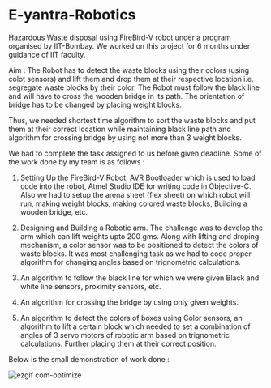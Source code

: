 # E-yantra-Robotics

Hazardous Waste disposal using FireBird-V robot under a program organised by IIT-Bombay. We worked on this project for 6 months under guidance of IIT faculty.

Aim : The Robot has to detect the waste blocks using their colors (using colot sensors) and lift them and drop them at their respective location i.e. segregate waste blocks by their color. The Robot must follow the black line and will have to cross the wooden bridge in its path. The orientation of bridge has to be changed by placing weight blocks.

Thus, we needed shortest time algorithm to sort the waste blocks and put them at their correct location while maintaining black line path and algorithm for crossing bridge by using not more than 3 weight blocks.

We had to complete the task assigned to us before given deadline. Some of the work done by my team is as follows :

1) Setting Up the FireBird-V Robot, AVR Bootloader which is used to load code into the robot, Atmel Studio IDE for writing code in Objective-C. Also we had to setup the arena sheet (flex sheet) on which robot will run, making weight blocks, making colored waste blocks, Building a wooden bridge, etc.

2) Designing and Building a Robotic arm. The challenge was to develop the arm which can lift weights upto 200 gms. Along with lifting and droping mechanism, a color sensor was to be positioned to detect the colors of waste blocks. It was most challenging task as we had to code proper algorithm for changing angles based on trignometric calculations. 

3) An algorithm to follow the black line for which we were given Black and white line sensors, proximity sensors, etc.

4) An algorithm for crossing the bridge by using only given weights.

5) An algorithm to detect the colors of boxes using Color sensors, an algorithm to lift a certain block which needed to set a combination of angles of 3 servo motors of robotic arm based on trignometric calculations. Further placing them at their correct position.

Below is the small demonstration of work done :


![ezgif com-optimize](https://user-images.githubusercontent.com/13872065/31575122-118b080a-b0fd-11e7-934a-6bc8b1444945.gif)

